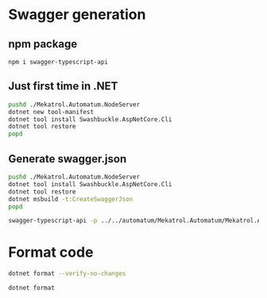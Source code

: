 # Swagger generation

## npm package
`npm i swagger-typescript-api`

## Just first time in .NET
```bash
pushd ./Mekatrol.Automatum.NodeServer
dotnet new tool-manifest
dotnet tool install Swashbuckle.AspNetCore.Cli
dotnet tool restore
popd
```

## Generate swagger.json
```bash
pushd ./Mekatrol.Automatum.NodeServer
dotnet tool install Swashbuckle.AspNetCore.Cli
dotnet tool restore
dotnet msbuild -t:CreateSwaggerJson
popd
```

```bash
swagger-typescript-api -p ../../automatum/Mekatrol.Automatum/Mekatrol.Automatum.NodeServer/swagger.json --axios -o ./src/services -n api-generated.ts --unwrap-response-data --templates src/services/api-templates
```

# Format code

```bash
dotnet format --verify-no-changes
```

```bash
dotnet format
```